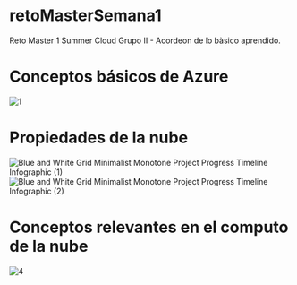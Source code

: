 # retoMasterSemana1
Reto Master 1 Summer Cloud Grupo II - Acordeon de lo bàsico aprendido.

# Conceptos básicos de Azure
![1](https://user-images.githubusercontent.com/87103586/125177826-9bd13f80-e1a4-11eb-8cb1-4cf4c52af121.png)

# Propiedades de la nube
![Blue and White Grid Minimalist Monotone Project Progress Timeline Infographic (1)](https://user-images.githubusercontent.com/87103586/125177839-b4415a00-e1a4-11eb-8a44-f91a04fa87b5.gif)
![Blue and White Grid Minimalist Monotone Project Progress Timeline Infographic (2)](https://user-images.githubusercontent.com/87103586/125177841-b60b1d80-e1a4-11eb-8f76-757bf4a1228e.gif)

# Conceptos relevantes en el computo de la nube
![4](https://user-images.githubusercontent.com/87103586/125177836-a4c21100-e1a4-11eb-8083-6ba33e3ff4aa.png)

